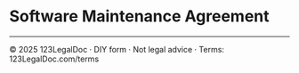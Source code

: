# Software Maintenance Agreement

---

© 2025 123LegalDoc · DIY form · Not legal advice · Terms: 123LegalDoc.com/terms
